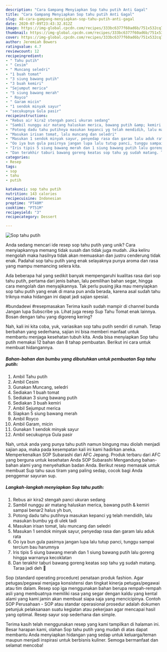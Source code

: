 ```yaml
---
description: "Cara Gampang Menyiapkan Sop tahu putih Anti Gagal"
title: "Cara Gampang Menyiapkan Sop tahu putih Anti Gagal"
slug: 48-cara-gampang-menyiapkan-sop-tahu-putih-anti-gagal
date: 2020-07-09T23:43:32.812Z
image: https://img-global.cpcdn.com/recipes/333bc6377f60ad6b/751x532cq70/sop-tahu-putih-foto-resep-utama.jpg
thumbnail: https://img-global.cpcdn.com/recipes/333bc6377f60ad6b/751x532cq70/sop-tahu-putih-foto-resep-utama.jpg
cover: https://img-global.cpcdn.com/recipes/333bc6377f60ad6b/751x532cq70/sop-tahu-putih-foto-resep-utama.jpg
author: Jeremiah Bowers
ratingvalue: 4.7
reviewcount: 12
recipeingredient:
- " Tahu putih"
- " Cesim"
- " Muncang seledri"
- "1 buah tomat"
- "3 siung bawang putih"
- "3 buah kemiri"
- "Sejumput merica"
- "5 siung bawang merah"
- " Royco"
- " Garam micin"
- "1 sendok minyak sayur"
- "secukupnya Gula pasir"
recipeinstructions:
- "Rebus air kira2 stengah panci ukuran sedang"
- "Sambil nunggu air matang haluskan merica, bawang putih &amp; kemiri sampai benar2 halus yh bun,"
- "Potong dadu tahu putihnya masukan kepanci yg telah mendidih, lalu masukan bumbu yg di ulek tadi"
- "Masukan irisan tomat, lalu muncang dan seledri"
- "Masukan 1 sendok minyak sayur, penyedap rasa dan garam lalu aduk rata"
- "Oo iya bun gula pasirnya jangan lupa lalu tutup panci, tunggu sampai tercium bau harumnya"
- "Iris tipis 5 siung bawang merah dan 1 siung bawang putih lalu goreng hingga warnanya kecoklatan"
- "Dan terakhir taburi bawang goreng keatas sop tahu yg sudah matang. Taraa jadi deh 🤗"
categories:
- Resep
tags:
- sop
- tahu
- putih

katakunci: sop tahu putih 
nutrition: 143 calories
recipecuisine: Indonesian
preptime: "PT40M"
cooktime: "PT51M"
recipeyield: "3"
recipecategory: Dessert

---
```



![Sop tahu putih](https://img-global.cpcdn.com/recipes/333bc6377f60ad6b/751x532cq70/sop-tahu-putih-foto-resep-utama.jpg)

Anda sedang mencari ide resep sop tahu putih yang unik? Cara menyiapkannya memang tidak susah dan tidak juga mudah. Jika keliru mengolah maka hasilnya tidak akan memuaskan dan justru cenderung tidak enak. Padahal sop tahu putih yang enak selayaknya punya aroma dan rasa yang mampu memancing selera kita.

Ada beberapa hal yang sedikit banyak mempengaruhi kualitas rasa dari sop tahu putih, pertama dari jenis bahan, lalu pemilihan bahan segar, hingga cara mengolah dan menyajikannya. Tak perlu pusing jika mau menyiapkan sop tahu putih yang enak di mana pun anda berada, karena asal sudah tahu triknya maka hidangan ini dapat jadi sajian spesial.

#bundadewi #resepmasakan Terima kasih sudah mampir di channel bunda Jangan lupa Subscribe ya. Lihat juga resep Sup Tahu Tomat enak lainnya. Bosan dengan tahu yang digoreng kering?


Nah, kali ini kita coba, yuk, variasikan sop tahu putih sendiri di rumah. Tetap berbahan yang sederhana, sajian ini bisa memberi manfaat untuk membantu menjaga kesehatan tubuh kita. Anda bisa menyiapkan Sop tahu putih memakai 12 bahan dan 8 tahap pembuatan. Berikut ini cara untuk membuat hidangannya.

<!--inarticleads1-->

##### Bahan-bahan dan bumbu yang dibutuhkan untuk pembuatan Sop tahu putih:

1. Ambil  Tahu putih
1. Ambil  Cesim
1. Gunakan  Muncang, seledri
1. Sediakan 1 buah tomat
1. Sediakan 3 siung bawang putih
1. Sediakan 3 buah kemiri
1. Ambil Sejumput merica
1. Siapkan 5 siung bawang merah
1. Ambil  Royco
1. Ambil  Garam, micin
1. Gunakan 1 sendok minyak sayur
1. Ambil secukupnya Gula pasir


Nah, untuk anda yang punya tahu putih namun bingung mau diolah menjadi sajian apa, maka pada kesempatan kali ini kami hadirkan aneka. Memperkenalkan SOP Subarashi dari AFC Jepang. Produk terbaru dari AFC yang berguna untuk kesehatan Anda SOP Subarashi Mengandung bahan-bahan alami yang menyehatkan badan Anda. Berikut resep memasak untuk membuat Sup tahu saus tiram yang paling sedap, cocok bagi Anda penggemar sayuran sup. 

<!--inarticleads2-->

##### Langkah-langkah menyiapkan Sop tahu putih:

1. Rebus air kira2 stengah panci ukuran sedang
1. Sambil nunggu air matang haluskan merica, bawang putih &amp; kemiri sampai benar2 halus yh bun,
1. Potong dadu tahu putihnya masukan kepanci yg telah mendidih, lalu masukan bumbu yg di ulek tadi
1. Masukan irisan tomat, lalu muncang dan seledri
1. Masukan 1 sendok minyak sayur, penyedap rasa dan garam lalu aduk rata
1. Oo iya bun gula pasirnya jangan lupa lalu tutup panci, tunggu sampai tercium bau harumnya
1. Iris tipis 5 siung bawang merah dan 1 siung bawang putih lalu goreng hingga warnanya kecoklatan
1. Dan terakhir taburi bawang goreng keatas sop tahu yg sudah matang. Taraa jadi deh 🤗


Sop (standard operating procedure) penataan produk fashion. Agar petugas/pegawai menjaga konsistensi dan tingkat kinerja petugas/pegawai atau tim dalam. Resep sop iga menggunakan bahan berupa rempah-rempah asli yang membuatnya memiliki rasa yang segar dengan kaldu yang kental alami yang kami jamin akan membuat siapa saja yang mencicipinya. Contoh SOP Perusahaan - SOP atau standar operasional prosedur adalah dokumen petunjuk pelaksanaan suatu kegiatan atau pekerjaan agar mencapai hasil yang optimal. Resep sayur sop sederhana dan simple. 

Terima kasih telah menggunakan resep yang kami tampilkan di halaman ini. Besar harapan kami, olahan Sop tahu putih yang mudah di atas dapat membantu Anda menyiapkan hidangan yang sedap untuk keluarga/teman maupun menjadi inspirasi untuk berbisnis kuliner. Semoga bermanfaat dan selamat mencoba!
